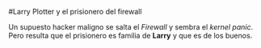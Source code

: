 #Larry Plotter y el prisionero del firewall

Un supuesto hacker maligno se salta el *Firewall* y sembra el *kernel panic*.
Pero resulta que el prisionero es familia de **Larry** y que es de los buenos.